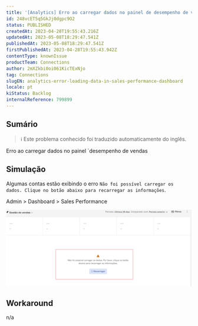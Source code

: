 ```yaml
---
title: '[Analytics] Erro ao carregar dados no painel de desempenho de vendas'
id: 248vcET5q5GkJj0dgpc9O2
status: PUBLISHED
createdAt: 2023-04-28T19:55:43.216Z
updatedAt: 2023-05-08T18:29:47.541Z
publishedAt: 2023-05-08T18:29:47.541Z
firstPublishedAt: 2023-04-28T19:55:43.942Z
contentType: knownIssue
productTeam: Connections
author: 2mXZkbi0oi061KicTExNjo
tag: Connections
slugEN: analytics-error-loading-data-in-sales-performance-dashboard
locale: pt
kiStatus: Backlog
internalReference: 799899
---
```


## Sumário

>ℹ️ Este problema conhecido foi traduzido automaticamente do inglês.


Erro ao carregar dados no painel `desempenho de vendas

## Simulação


Algumas contas estão exibindo o erro `Não foi possível carregar os dados. Clique no botão abaixo para recarregar as informações`.

Admin > Dashboard > Sales Performance

 ![](https://raw.githubusercontent.com/vtexdocs/known-issues/refs/heads/main/docs/pt/known-issues/Connections/analytics-erro-ao-carregar-dados-no-painel-de-desempenho-de-vendas_1.png)

## Workaround


n/a



